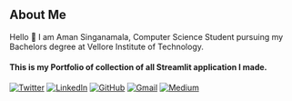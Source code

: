 <!-- # Streamlit-Apps


***Url***  ***Shortener***

[![Streamlit App](https://static.streamlit.io/badges/streamlit_badge_black_white.svg)](https://tinyurl.com/28qq4x24)  

<img width="400px" src="./Images/url.png">

<hr>


***DashBoard-1***

[![Streamlit App](https://static.streamlit.io/badges/streamlit_badge_black_white.svg)](https://aman-singanamala-streamlit-apps-app-1app-lrxr52.streamlitapp.com/) 

<img width="400px" src="./Images/dashboard.png">

<hr>
<br> -->







## About Me



Hello 👋 
I am Aman Singanamala, Computer Science Student pursuing my Bachelors degree at Vellore Institute of Technology.



#### This is my Portfolio of collection of all Streamlit application I made.


[![Twitter](https://img.shields.io/badge/-Twitter-1DA1F2?style=for-the-badge&logo=twitter&logoColor=white)](https://twitter.com/amansinganamala)
[![LinkedIn](https://img.shields.io/badge/-LinkedIn-0077B5?style=for-the-badge&logo=linkedin&logoColor=white)](https://www.linkedin.com/in/amansinganamala)
[![GitHub](https://img.shields.io/badge/-GitHub-181717?style=for-the-badge&logo=github&logoColor=white)](https://github.com/aman-singanamala)
[![Gmail](https://img.shields.io/badge/-Gmail-D14836?style=for-the-badge&logo=gmail&logoColor=white)](amansinganamala@gmail.com)
[![Medium](https://img.shields.io/badge/-Medium-black?style=for-the-badge&logo=medium&logoColor=white)](https://medium.com/@amansinganamala)







